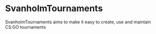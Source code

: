 # SvanholmTournaments
 SvanholmTournaments aims to make it easy to create, use and maintain CS:GO tournaments
